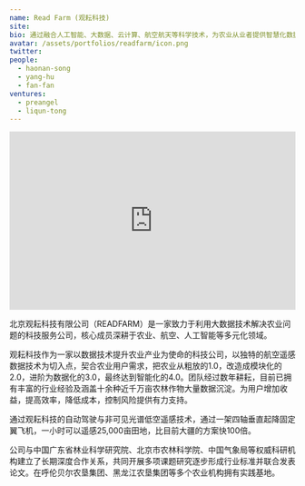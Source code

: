 ```yaml
---
name: Read Farm (观耘科技)
site: 
bio: 通过融合人工智能、大数据、云计算、航空航天等科学技术，为农业从业者提供智慧化数据解决方案
avatar: /assets/portfolios/readfarm/icon.png
twitter: 
people:
  - haonan-song
  - yang-hu
  - fan-fan
ventures:
  - preangel
  - liqun-tong
---
```


<div class="zoom-container" style="
    position: relative;
    padding-bottom:56.25%;
    padding-top:30px;
    height:0;
    overflow:hidden;
">
  <iframe
    src="https://v.qq.com/txp/iframe/player.html?vid=n3005own2gj"
    width='864'
    height='486'
    allowfullscreen="true"
    webkitallowfullscreen
    frameborder="0"
    style="
      position: absolute;
      top:0;
      left:0;
      width:100%;
      height:100%;
    "
  ></iframe>
</div>

北京观耘科技有限公司（READFARM）是一家致力于利用大数据技术解决农业问题的科技服务公司，核心成员深耕于农业、航空、人工智能等多元化领域。

观耘科技作为一家以数据技术提升农业产业为使命的科技公司，以独特的航空遥感数据技术为切入点，契合农业用户需求，把农业从粗放的1.0，改造成模块化的2.0，进阶为数据化的3.0，最终达到智能化的4.0。团队经过数年耕耘，目前已拥有丰富的行业经验及涵盖十余种近千万亩农林作物大量数据沉淀。为用户增加收益，提高效率，降低成本，控制风险提供有力支持。

通过观耘科技的自动驾驶与非可见光谱低空遥感技术，通过一架四轴垂直起降固定翼飞机，一小时可以遥感25,000亩田地，比目前大疆的方案快100倍。

公司与中国广东省林业科学研究院、北京市农林科学院、中国气象局等权威科研机构建立了长期深度合作关系，共同开展多项课题研究逐步形成行业标准并联合发表论文。在呼伦贝尔农垦集团、黑龙江农垦集团等多个农业机构拥有实践基地。
